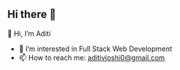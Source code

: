 ## Hi there 👋

👋 Hi, I’m Aditi
- 👀 I’m interested in Full Stack Web Development
- 📫 How to reach me: aditivjoshi0@gmail.com
<!--
**aditivjoshi/aditivjoshi** is a ✨ _special_ ✨ repository because its `README.md` (this file) appears on your GitHub profile.

Here are some ideas to get you started:

- 🔭 I’m currently working on ...
- 🌱 I’m currently learning ...
- 👯 I’m looking to collaborate on ...
- 🤔 I’m looking for help with ...
- 💬 Ask me about ...
- 📫 How to reach me: ...
- 😄 Pronouns: ...
- ⚡ Fun fact: ...
-->
